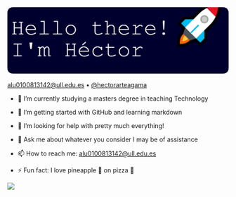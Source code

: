 <img src="cabecera2.png">

<p align="center">
  
<!-- no sé por qué esto no me funciona si en otras ocasiones ha funcionado bien -->
  
[alu0100813142@ull.edu.es](mailto:alu0100813142@ull.edu.es) &bull; [@hectorarteagama](https://twitter.com/hectorarteagama)
  
</p>

<!--
**aluhectorarteaga/aluhectorarteaga** is a ✨ _special_ ✨ repository because its `README.md` (this file) appears on your GitHub profile.

Here are some ideas to get you started:
-->

- 🔭 I’m currently studying a masters degree in teaching Technology

- 🌱 I’m getting started with GitHub and learning markdown

- 🤔 I’m looking for help with pretty much everything!

- 💬 Ask me about whatever you consider I may be of assistance

- 📫 How to reach me: [alu0100813142@ull.edu.es](mailto:alu0100813142@ull.edu.es) 

- ⚡ Fun fact: I love pineapple :pineapple: on pizza :pizza:

<img src="https://github-readme-stats.vercel.app/api?username=aluhectorarteaga&&show_icons=true&title_color=ffffff&icon_color=bb2acf&text_color=daf7dc&bg_color=151515">
